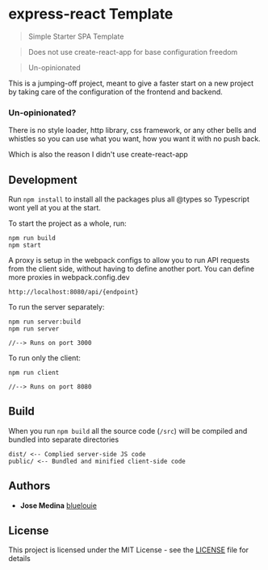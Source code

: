# express-react Template

> Simple Starter SPA Template

> Does not use create-react-app for base configuration freedom

> Un-opinionated

This is a jumping-off project, meant to give a faster start on a new project by taking care of the configuration of the frontend and backend.

### Un-opinionated?

There is no style loader, http library, css framework, or any other bells and whistles so you can use what you want, how you want it with no push back.

Which is also the reason I didn't use create-react-app

## Development

Run `npm install` to install all the packages plus all @types so Typescript wont yell at you at the start.

To start the project as a whole, run:

```
npm run build
npm start
```

A proxy is setup in the webpack configs to allow you to run API requests from the client side, without having to define another port.
You can define more proxies in webpack.config.dev

```
http://localhost:8080/api/{endpoint}
```

To run the server separately:

```
npm run server:build
npm run server

//--> Runs on port 3000
```

To run only the client:

```
npm run client

//--> Runs on port 8080
```

## Build

When you run `npm build` all the source code (`/src`) will be compiled and bundled into separate directories

```
dist/ <-- Complied server-side JS code
public/ <-- Bundled and minified client-side code
```

## Authors

-   **Jose Medina** [bluelouie](https://github.com/bluelouie)

## License

This project is licensed under the MIT License - see the [LICENSE](LICENSE) file for details
